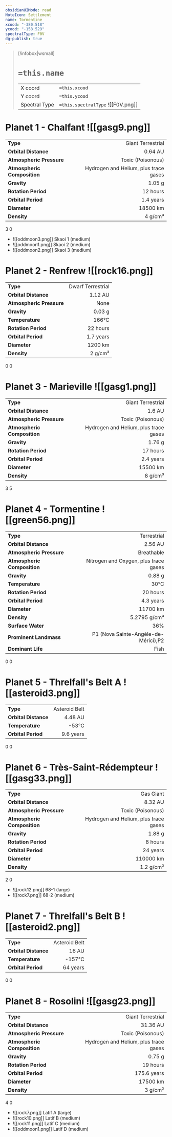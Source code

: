 ```yaml
---
obsidianUIMode: read
NoteIcon: Settlement
name: Tormentine
xcood: "-380.518"
ycood: "-158.529"
spectralType: F0V
dg-publish: true
---
```

> [!infobox|wsmall]
> # `=this.name`
> | | |
> | - | - |
> | X coord | `=this.xcood` |
> | Y coord| `=this.ycood` |
> | Spectral Type | `=this.spectralType` ![[F0V.png]] |

# Planet 1 - Chalfant ![[gasg9.png]]
|                             |                           |
| --------------------------- | -------------------------:|
| **Type**                    |             Giant Terrestrial |
| **Orbital Distance**        |   0.64 AU |
| **Atmospheric Pressure**    |       Toxic (Poisonous) |
| **Atmospheric Composition** |      Hydrogen and Helium, plus trace gases |
| **Gravity**                 |        1.05 g |
| **Rotation Period**         |  12 hours |
| **Orbital Period** | 1.4 years |
| **Diameter**                |      18500 km | 
| **Density**                 |    4 g/cm³ |



3
0

- ![[oddmoon3.png]] Skaoi 1 (medium)
- ![[oddmoon1.png]] Skaoi 2 (medium)
- ![[oddmoon2.png]] Skaoi 3 (medium)


# Planet 2 - Renfrew ![[rock16.png]]
|                             |                           |
| --------------------------- | -------------------------:|
| **Type**                    |             Dwarf Terrestrial |
| **Orbital Distance**        |   1.12 AU |
| **Atmospheric Pressure**    |       None |
| **Gravity**                 |        0.03 g |
| **Temperature**             |    166°C |
| **Rotation Period**         |  22 hours |
| **Orbital Period** | 1.7 years |
| **Diameter**                |      1200 km | 
| **Density**                 |    2 g/cm³ |



0
0



# Planet 3 - Marieville ![[gasg1.png]]
|                             |                           |
| --------------------------- | -------------------------:|
| **Type**                    |             Giant Terrestrial |
| **Orbital Distance**        |   1.6 AU |
| **Atmospheric Pressure**    |       Toxic (Poisonous) |
| **Atmospheric Composition** |      Hydrogen and Helium, plus trace gases |
| **Gravity**                 |        1.76 g |
| **Rotation Period**         |  17 hours |
| **Orbital Period** | 2.4 years |
| **Diameter**                |      15500 km | 
| **Density**                 |    8 g/cm³ |



3
5



# Planet 4 - Tormentine ![[green56.png]]
|                             |                           |
| --------------------------- | -------------------------:|
| **Type**                    |             Terrestrial |
| **Orbital Distance**        |   2.56 AU |
| **Atmospheric Pressure**    |       Breathable |
| **Atmospheric Composition** |      Nitrogen and Oxygen, plus trace gases |
| **Gravity**                 |        0.88 g |
| **Temperature**             |    30°C |
| **Rotation Period**         |  20 hours |
| **Orbital Period** | 4.3 years |
| **Diameter**                |      11700 km | 
| **Density**                 |    5.2795 g/cm³ |
| **Surface Water**           |           36% | 
| **Prominent Landmass**      |         P1 (Nova Sainte-Angèle-de-Mérici),P2 | 
| **Dominant Life**           |         Fish |



0
0



# Planet 5 - Threlfall's Belt A ![[asteroid3.png]]
|                             |                           |
| --------------------------- | -------------------------:|
| **Type**                    |             Asteroid Belt |
| **Orbital Distance**        |   4.48 AU |
| **Temperature**             |    -53°C |
| **Orbital Period** | 9.6 years |



0
0



# Planet 6 - Très-Saint-Rédempteur ![[gasg33.png]]
|                             |                           |
| --------------------------- | -------------------------:|
| **Type**                    |             Gas Giant |
| **Orbital Distance**        |   8.32 AU |
| **Atmospheric Pressure**    |       Toxic (Poisonous) |
| **Atmospheric Composition** |      Hydrogen and Helium, plus trace gases |
| **Gravity**                 |        1.88 g |
| **Rotation Period**         |  8 hours |
| **Orbital Period** | 24 years |
| **Diameter**                |      110000 km | 
| **Density**                 |    1.2 g/cm³ |



2
0

- ![[rock12.png]] 68-1 (large)
- ![[rock7.png]] 68-2 (medium)


# Planet 7 - Threlfall's Belt B ![[asteroid2.png]]
|                             |                           |
| --------------------------- | -------------------------:|
| **Type**                    |             Asteroid Belt |
| **Orbital Distance**        |   16 AU |
| **Temperature**             |    -157°C |
| **Orbital Period** | 64 years |



0
0



# Planet 8 - Rosolini ![[gasg23.png]]
|                             |                           |
| --------------------------- | -------------------------:|
| **Type**                    |             Giant Terrestrial |
| **Orbital Distance**        |   31.36 AU |
| **Atmospheric Pressure**    |       Toxic (Poisonous) |
| **Atmospheric Composition** |      Hydrogen and Helium, plus trace gases |
| **Gravity**                 |        0.75 g |
| **Rotation Period**         |  19 hours |
| **Orbital Period** | 175.6 years |
| **Diameter**                |      17500 km | 
| **Density**                 |    3 g/cm³ |



4
0

- ![[rock7.png]] Latif A (large)
- ![[rock10.png]] Latif B (medium)
- ![[rock11.png]] Latif C (medium)
- ![[oddmoon1.png]] Latif D (medium)


